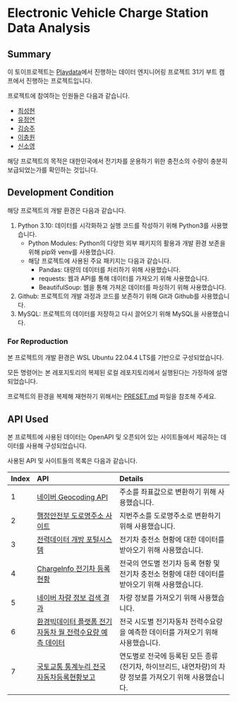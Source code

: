 # Electronic Vehicle Charge Station Data Analysis

## Summary
이 토이프로젝트는 [Playdata](https://playdata.io)에서 진행하는 데이터 엔지니어링 프로젝트 31기 부트 캠프에서 진행하는 프로젝트입니다.

프로젝트에 참여하는 인원들은 다음과 같습니다.
- [최성현](https://github.com/S0rrow)
- [유정연](https://github.com/yjyj989812)
- [김승주](https://github.com/tmdwnabc)
- [이충원](https://github.com/cw3714)
- [신소영](https://github.com/soyoungshin1)

해당 프로젝트의 목적은 대한민국에서 전기차를 운용하기 위한 충전소의 수량이 충분히 보급되었는가를 확인하는 것입니다.

## Development Condition
해당 프로젝트의 개발 환경은 다음과 같습니다.

1. Python 3.10: 데이터를 시각화하고 실행 코드를 작성하기 위해 Python3를 사용했습니다.   
    - Python Modules: Python의 다양한 외부 패키지의 활용과 개발 환경 보존을 위해 pip와 venv를 사용했습니다.
    - 해당 프로젝트에 사용된 주요 패키지는 다음과 같습니다.
        - Pandas: 대량의 데이터를 처리하기 위해 사용했습니다.
        - requests: 웹과 API를 통해 데이터를 가져오기 위해 사용했습니다.
        - BeautifulSoup: 웹을 통해 가져온 데이터를 파싱하기 위해 사용했습니다.
2. Github: 프로젝트의 개발 과정과 코드를 보존하기 위해 Git과 Github를 사용했습니다.
3. MySQL: 프로젝트의 데이터를 저장하고 다시 끌어오기 위해 MySQL을 사용했습니다.


### For Reproduction
본 프로젝트의 개발 환경은 WSL Ubuntu 22.04.4 LTS를 기반으로 구성되었습니다.

모든 명령어는 본 레포지토리의 복제된 로컬 레포지토리에서 실행된다는 가정하에 설명되었습니다.

프로젝트의 환경을 복제해 재현하기 위해서는 [PRESET.md](./PRESET.md) 파일을 참조해 주세요.

## API Used
본 프로젝트에 사용된 데이터는 OpenAPI 및 오픈되어 있는 사이트들에서 제공하는 데이터를 사용해 구성되었습니다.

사용된 API 및 사이트들의 목록은 다음과 같습니다.

| Index | API | Details |
|:---|:---|:---|
| 1 | [네이버 Geocoding API](https://api.ncloud-docs.com/docs/ai-naver-mapsgeocoding) | 주소를 좌표값으로 변환하기 위해 사용했습니다.|
| 2 | [행정안전부 도로명주소 사이트](https://www.juso.go.kr/openIndexPage.do) | 지번주소를 도로명주소로 변환하기 위해 사용했습니다. |
| 3 | [전력데이터 개방 포털시스템](https://tinyurl.com/27ej5rbl) | 전기차 충전소 현황에 대한 데이터를 받아오기 위해 사용했습니다. |
| 4 | [ChargeInfo 전기차 등록 현황](https://tinyurl.com/2yeqnkb9) | 전국의 연도별 전기차 등록 현황 및 전기차 충전소 현황에 대한 데이터를 받아오기 위해 사용했습니다. |
| 5 | [네이버 차량 정보 검색 결과](https://search.naver.com/search.naver?where=nexearch&sm=top_hty&fbm=0&ie=utf8&query=%EC%9E%90%EB%8F%99%EC%B0%A8) | 차량 정보를 가져오기 위해 사용했습니다. |
| 6 | [환경빅데이터 플랫폼 전기자동차 월 전력수요량 예측 데이터](https://tinyurl.com/228cgdun) | 전국 시도별 전기자동차 전력수요량을 예측한 데이터를 가져오기 위해 사용했습니다. |
| 7 | [국토교통 통계누리 전국 자동차등록현황보고](https://tinyurl.com/23ha88m4) | 연도별로 전국에 등록된 모든 종류(전기차, 하이브리드, 내연차량)의 차량 정보를 가져오기 위해 사용했습니다. |


